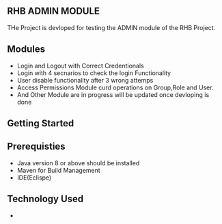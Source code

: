 ## RHB ADMIN MODULE
THe Project is devloped for testing the ADMIN module of the RHB Project.
## Modules
- Login and Logout with Correct Credentionals
- Login with 4 secnarios to check the login Functionality
- User disable functionality after 3 wrong attemps
- Access Permissions Module curd operations on Group,Role and User.
- And Other Module are in progress will be updated once devloping is done
## Getting Started
## Prerequisties
- Java version 8 or above should be installed
- Maven for Build Management
- IDE(Eclispe)
## Technology Used
- 
